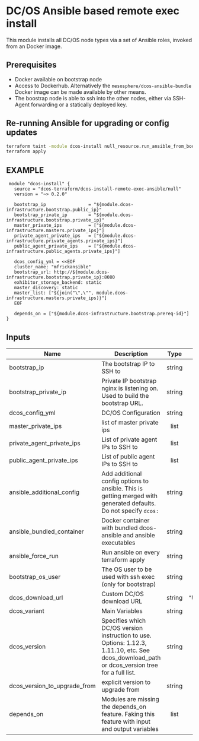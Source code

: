 # DC/OS Ansible based remote exec install

This module installs all DC/OS node types via a set of Ansible roles, invoked
from an Docker image.

## Prerequisites

* Docker available on bootstrap node
* Access to Dockerhub. Alternatively the `mesosphere/dcos-ansible-bundle` Docker image can be made available by other means.
* The boostrap node is able to ssh into the other nodes, either via SSH-Agent forwarding or a statically deployed key.

## Re-running Ansible for upgrading or config updates

```bash
terraform taint -module dcos-install null_resource.run_ansible_from_bootstrap_node_to_install_dcos
terraform apply
```

## EXAMPLE

```hcl
 module "dcos-install" {
   source = "dcos-terraform/dcos-install-remote-exec-ansible/null"
   version = "~> 0.2.0"

   bootstrap_ip                = "${module.dcos-infrastructure.bootstrap.public_ip}"
   bootstrap_private_ip        = "${module.dcos-infrastructure.bootstrap.private_ip}"
   master_private_ips          = ["${module.dcos-infrastructure.masters.private_ips}"]
   private_agent_private_ips   = ["${module.dcos-infrastructure.private_agents.private_ips}"]
   public_agent_private_ips    = ["${module.dcos-infrastructure.public_agents.private_ips}"]

   dcos_config_yml = <<EOF
   cluster_name: "mfrickansible"
   bootstrap_url: http://${module.dcos-infrastructure.bootstrap.private_ip}:8080
   exhibitor_storage_backend: static
   master_discovery: static
   master_list: ["${join("\",\"", module.dcos-infrastructure.masters.private_ips)}"]
   EOF

   depends_on = ["${module.dcos-infrastructure.bootstrap.prereq-id}"]
}
```

## Inputs

| Name | Description | Type | Default | Required |
|------|-------------|:----:|:-----:|:-----:|
| bootstrap\_ip | The bootstrap IP to SSH to | string | n/a | yes |
| bootstrap\_private\_ip | Private IP bootstrap nginx is listening on. Used to build the bootstrap URL. | string | n/a | yes |
| dcos\_config\_yml | DC/OS Configuration | string | n/a | yes |
| master\_private\_ips | list of master private ips | list | n/a | yes |
| private\_agent\_private\_ips | List of private agent IPs to SSH to | list | n/a | yes |
| public\_agent\_private\_ips | List of public agent IPs to SSH to | list | n/a | yes |
| ansible\_additional\_config | Add additional config options to ansible. This is getting merged with generated defaults. Do not specify `dcos:` | string | `""` | no |
| ansible\_bundled\_container | Docker container with bundled dcos-ansible and ansible executables | string | `"mesosphere/dcos-ansible-bundle:latest"` | no |
| ansible\_force\_run | Run ansible on every terraform apply | string | `"false"` | no |
| bootstrap\_os\_user | The OS user to be used with ssh exec (only for bootstrap) | string | `"centos"` | no |
| dcos\_download\_url | Custom DC/OS download URL | string | `"https://downloads.dcos.io/dcos/stable/dcos_generate_config.sh"` | no |
| dcos\_variant | Main Variables | string | `"open"` | no |
| dcos\_version | Specifies which DC/OS version instruction to use. Options: 1.12.3, 1.11.10, etc. See dcos_download_path or dcos_version tree for a full list. | string | `"1.12.1"` | no |
| dcos\_version\_to\_upgrade\_from | explicit version to upgrade from | string | `"1.12.0"` | no |
| depends\_on | Modules are missing the depends_on feature. Faking this feature with input and output variables | list | `<list>` | no |

